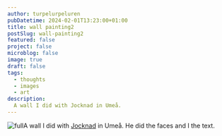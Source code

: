 ```yaml
---
author: turpelurpeluren
pubDatetime: 2024-02-01T13:23:00+01:00
title: wall painting2
postSlug: wall-painting2
featured: false
project: false
microblog: false
image: true
draft: false
tags:
  - thoughts
  - images
  - art
description:
  A wall I did with Jocknad in Umeå.
---
```



![full](https://i.imgur.com/KmfV2H8.png)A wall I did with [Jocknad](https://www.instagram.com/jocknad/) in Umeå. He did the faces and I the text.
